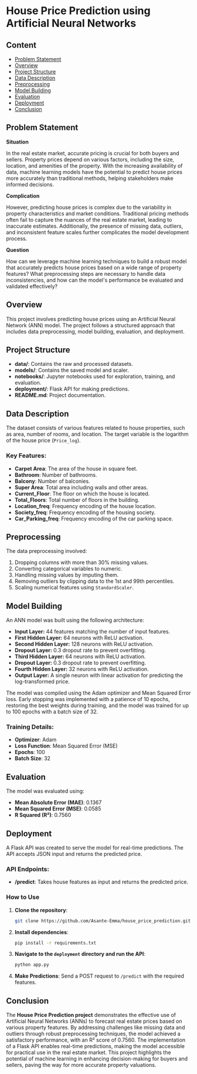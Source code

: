 # **House Price Prediction using Artificial Neural Networks**

## Content
- [Problem Statement](#problem-statement)
- [Overview](#overview)
- [Project Structure](#project-structure)
- [Data Description](#data-description)
- [Preprocessing](#preprocessing)
- [Model Building](#model-building)
- [Evaluation](#evaluation)
- [Deployment](#deployment)
- [Conclusion](#conclusion)

## **Problem Statement**

**Situation**

In the real estate market, accurate pricing is crucial for both buyers and sellers. Property prices depend on various factors, including the size, location, and amenities of the property. With the increasing availability of data, machine learning models have the potential to predict house prices more accurately than traditional methods, helping stakeholders make informed decisions.

**Complication**

However, predicting house prices is complex due to the variability in property characteristics and market conditions. Traditional pricing methods often fail to capture the nuances of the real estate market, leading to inaccurate estimates. Additionally, the presence of missing data, outliers, and inconsistent feature scales further complicates the model development process.

**Question**

How can we leverage machine learning techniques to build a robust model that accurately predicts house prices based on a wide range of property features? What preprocessing steps are necessary to handle data inconsistencies, and how can the model's performance be evaluated and validated effectively?

## **Overview**
This project involves predicting house prices using an Artificial Neural Network (ANN) model. The project follows a structured approach that includes data preprocessing, model building, evaluation, and deployment.

## **Project Structure**
- **data/**: Contains the raw and processed datasets.
- **models/**: Contains the saved model and scaler.
- **notebooks/**: Jupyter notebooks used for exploration, training, and evaluation.
- **deployment/**: Flask API for making predictions.
- **README.md**: Project documentation.

## **Data Description**
The dataset consists of various features related to house properties, such as area, number of rooms, and location. The target variable is the logarithm of the house price (`Price_log`).

### Key Features:
- **Carpet Area**: The area of the house in square feet.
- **Bathroom**: Number of bathrooms.
- **Balcony**: Number of balconies.
- **Super Area**: Total area including walls and other areas.
- **Current_Floor**: The floor on which the house is located.
- **Total_Floors**: Total number of floors in the building.
- **Location_freq**: Frequency encoding of the house location.
- **Society_freq**: Frequency encoding of the housing society.
- **Car_Parking_freq**: Frequency encoding of the car parking space.

## **Preprocessing**
The data preprocessing involved:
1. Dropping columns with more than 30% missing values.
2. Converting categorical variables to numeric.
3. Handling missing values by imputing them.
4. Removing outliers by clipping data to the 1st and 99th percentiles.
5. Scaling numerical features using `StandardScaler`.

## **Model Building**
An ANN model was built using the following architecture:
- **Input Layer:** 44 features matching the number of input features.
- **First Hidden Layer:** 64 neurons with ReLU activation.
- **Second Hidden Layer:** 128 neurons with ReLU activation.
- **Dropout Layer:** 0.3 dropout rate to prevent overfitting.
- **Third Hidden Layer:** 64 neurons with ReLU activation.
- **Dropout Layer:** 0.3 dropout rate to prevent overfitting.
- **Fourth Hidden Layer:** 32 neurons with ReLU activation.
- **Output Layer:** A single neuron with linear activation for predicting the log-transformed price.

The model was compiled using the Adam optimizer and Mean Squared Error loss. Early stopping was implemented with a patience of 10 epochs, restoring the best weights during training, and the model was trained for up to 100 epochs with a batch size of 32.

### Training Details:
- **Optimizer**: Adam
- **Loss Function**: Mean Squared Error (MSE)
- **Epochs**: 100
- **Batch Size**: 32

## **Evaluation**
The model was evaluated using:
- **Mean Absolute Error (MAE)**: 0.1367
- **Mean Squared Error (MSE)**: 0.0585
- **R Squared (R²)**: 0.7560

## **Deployment**
A Flask API was created to serve the model for real-time predictions. The API accepts JSON input and returns the predicted price.

### API Endpoints:
- **/predict**: Takes house features as input and returns the predicted price.

### How to Use
1. **Clone the repository**:
    ```bash
    git clone https://github.com/Asante-Emma/house_price_prediction.git
    ```
2. **Install dependencies**:
    ```bash
    pip install -r requirements.txt
    ```
3. **Navigate to the `deployment` directory and run the API**:
    ```bash
    python app.py
    ```
4. **Make Predictions**:
    Send a POST request to `/predict` with the required features.

## **Conclusion**
The **House Price Prediction project** demonstrates the effective use of Artificial Neural Networks (ANNs) to forecast real estate prices based on various property features. By addressing challenges like missing data and outliers through robust preprocessing techniques, the model achieved a satisfactory performance, with an R² score of 0.7560. The implementation of a Flask API enables real-time predictions, making the model accessible for practical use in the real estate market. This project highlights the potential of machine learning in enhancing decision-making for buyers and sellers, paving the way for more accurate property valuations.
